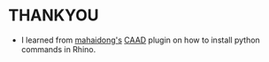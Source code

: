 # THANKYOU
* I learned from [mahaidong's](https://github.com/caadxyz) [CAAD](https://github.com/caadxyz/caad4rhino) plugin on how to install python commands in Rhino. 
